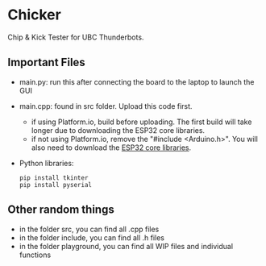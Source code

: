 # Chicker
Chip &amp; Kick Tester for UBC Thunderbots.

## Important Files
- main.py: run this after connecting the board to the laptop to launch the GUI
- main.cpp: found in src folder. Upload this code first.
    - if using Platform.io, build before uploading. The first build will take longer due to downloading the ESP32 core libraries.
    - if not using Platform.io, remove the "#include <Arduino.h>". You will also need to download the [ESP32 core libraries](https://github.com/espressif/arduino-esp32/tree/master). 
 
- Python libraries:
  ```shell
  pip install tkinter
  pip install pyserial
  ```

## Other random things
- in the folder src, you can find all .cpp files 
- in the folder include, you can find all .h files
- in the folder playground, you can find all WIP files and individual functions

